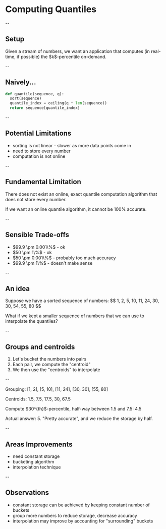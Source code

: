 # Computing Quantiles

--

## Setup

<span class="fragment">
Given a stream of numbers, we want an application that computes (in real-time, if
possible) the $k$-percentile on-demand.
</span>

--

## Naively...

```python
def quantile(sequence, q):
  sort(sequence)
  quantile_index = ceiling(q * len(sequence))
  return sequence[quantile_index]
```

--

## Potential Limitations

<ul>
<li class="fragment">sorting is not linear - slower as more data points come in</li>
<li class="fragment">need to store every number</li>
<li class="fragment">computation is not online</li>
</ul>

--

## Fundamental Limitation

<p class="fragment">
There does not exist an online, exact quantile computation algorithm that
does not store every number.
</p>

<p class="fragment">
If we want an online quantile algorithm, it cannot be 100% accurate.
</p>

--

## Sensible Trade-offs

<ul>
<li class="fragment">$99.9 \pm 0.001\%$ - ok</li>
<li class="fragment">$50 \pm 1\%$ - ok</li>
<li class="fragment">$50 \pm 0.001\%$ - probably too much accuracy</li>
<li class="fragment">$99.9 \pm 1\%$ - doesn't make sense</li>
</ul>

--

## An idea

<p class="fragment">
Suppose we have a sorted sequence of numbers:
$$
1, 2, 5, 10, 11, 24, 30, 30, 54, 55, 80
$$
</p>

<p class="fragment">
What if we kept a smaller sequence of numbers that we can use
to interpolate the quantiles?
</p>

--

## Groups and centroids

<ol>
<li class="fragment">Let's bucket the numbers into pairs</li>
<li class="fragment">Each pair, we compute the "centroid"</li>
<li class="fragment">We then use the "centroids" to interpolate</li>
</ol>

--

<p class="fragment">
Grouping: [1, 2], [5, 10], [11, 24], [30, 30], [55, 80]
</p>

<p class="fragment">
Centroids: 1.5, 7.5, 17.5, 30, 67.5
</p>

<p class="fragment">
Compute $30^{th}$-percentile, half-way between 1.5 and 7.5: 4.5
</p>
<p class="fragment">
Actual answer: 5. "Pretty accurate", and we reduce the storage by half.
</p>

--

## Areas Improvements

<ul>
    <li class="fragment">need constant storage</li>
    <li class="fragment">bucketing algorithm</li>
    <li class="fragment">interpolation technique</li>
</ul>

--

## Observations

<ul>
    <li class="fragment">constant storage can be achieved by keeping constant number of buckets</li>
    <li class="fragment">group more numbers to reduce storage, decrease accuracy</li>
    <li class="fragment">interpolation may improve by accounting for "surrounding" buckets</li>
</ul>
